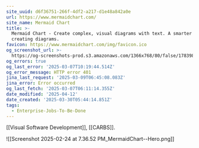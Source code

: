 ```yaml
---
site_uuid: d6f36751-266f-4df2-a217-d1e48a842a0e
url: https://www.mermaidchart.com/
site_name: Mermaid Chart
title: >-
  Mermaid Chart - Create complex, visual diagrams with text. A smarter way of
  creating diagrams.
favicon: https://www.mermaidchart.com/img/favicon.ico
og_screenshot_url: >-
  https://og-screenshots-prod.s3.amazonaws.com/1366x768/80/false/1783984c991045b11ebcece0f423b559f7644489fa8a99052ad8cda44fedd82e.jpeg
og_errors: true
og_last_error: '2025-03-07T10:19:44.514Z'
og_error_message: HTTP error 401
jina_last_request: '2025-03-09T06:45:08.083Z'
jina_error: Error occurred
og_last_fetch: '2025-03-07T06:11:14.355Z'
date_modified: '2025-04-12'
date_created: '2025-03-30T05:44:14.851Z'
tags:
  - Enterprise-Jobs-To-Be-Done
---
```





















































[[Visual Software Development]], [[CARBS]].

![[Screenshot 2025-02-24 at 7.36.52 PM_MermaidChart--Hero.png]]
